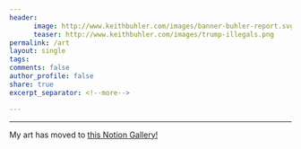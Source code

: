 ```yaml
---
header:
      image: http://www.keithbuhler.com/images/banner-buhler-report.svg
      teaser: http://www.keithbuhler.com/images/trump-illegals.png
permalink: /art
layout: single
tags: 
comments: false	
author_profile: false
share: true
excerpt_separator: <!--more-->

---
```


---

<p>
<p>


My art has moved to [this Notion Gallery!](https://keithbuhler.notion.site/Art-Dashboard-a33dafdd54b5486abaf6e286faa93857)
